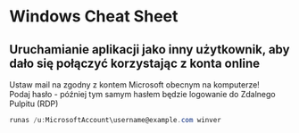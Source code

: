 # Windows Cheat Sheet

## Uruchamianie aplikacji jako inny użytkownik, aby dało się połączyć korzystając z konta online
Ustaw mail na zgodny z kontem Microsoft obecnym na komputerze!  
Podaj hasło - później tym samym hasłem będzie logowanie do Zdalnego Pulpitu (RDP)
```powershell
runas /u:MicrosoftAccount\username@example.com winver
```
